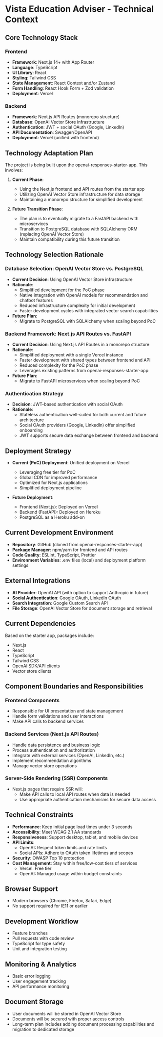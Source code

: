 # Vista Education Adviser - Technical Context

## Core Technology Stack

### Frontend
- **Framework**: Next.js 14+ with App Router
- **Language**: TypeScript
- **UI Library**: React
- **Styling**: Tailwind CSS
- **State Management**: React Context and/or Zustand
- **Form Handling**: React Hook Form + Zod validation
- **Deployment**: Vercel

### Backend
- **Framework**: Next.js API Routes (monorepo structure) 
- **Database**: OpenAI Vector Store infrastructure
- **Authentication**: JWT + social OAuth (Google, LinkedIn)
- **API Documentation**: Swagger/OpenAPI
- **Deployment**: Vercel (unified with frontend)

## Technology Adaptation Plan
The project is being built upon the openai-responses-starter-app. This involves:

1. **Current Phase**:
   - Using the Next.js frontend and API routes from the starter app
   - Utilizing OpenAI Vector Store infrastructure for data storage
   - Maintaining a monorepo structure for simplified development

2. **Future Transition Phase**:
   - The plan is to eventually migrate to a FastAPI backend with microservices
   - Transition to PostgreSQL database with SQLAlchemy ORM (replacing OpenAI Vector Store)
   - Maintain compatibility during this future transition

## Technology Selection Rationale

### Database Selection: OpenAI Vector Store vs. PostgreSQL
- **Current Decision**: Using OpenAI Vector Store infrastructure
- **Rationale**:
  - Simplified development for the PoC phase
  - Native integration with OpenAI models for recommendation and chatbot features
  - Reduced infrastructure complexity for initial development
  - Faster development cycles with integrated vector search capabilities
- **Future Plan**:
  - Migrate to PostgreSQL with SQLAlchemy when scaling beyond PoC

### Backend Framework: Next.js API Routes vs. FastAPI
- **Current Decision**: Using Next.js API Routes in a monorepo structure
- **Rationale**:
  - Simplified deployment with a single Vercel instance
  - Faster development with shared types between frontend and API
  - Reduced complexity for the PoC phase
  - Leverages existing patterns from openai-responses-starter-app
- **Future Plan**:
  - Migrate to FastAPI microservices when scaling beyond PoC

### Authentication Strategy
- **Decision**: JWT-based authentication with social OAuth
- **Rationale**:
  - Stateless authentication well-suited for both current and future architecture
  - Social OAuth providers (Google, LinkedIn) offer simplified onboarding
  - JWT supports secure data exchange between frontend and backend

## Deployment Strategy
- **Current (PoC) Deployment**: Unified deployment on Vercel
  - Leveraging free tier for PoC
  - Global CDN for improved performance
  - Optimized for Next.js applications
  - Simplified deployment pipeline

- **Future Deployment**:
  - Frontend (Next.js): Deployed on Vercel
  - Backend (FastAPI): Deployed on Heroku
  - PostgreSQL as a Heroku add-on

## Current Development Environment
- **Repository**: GitHub (cloned from openai-responses-starter-app)
- **Package Manager**: npm/yarn for frontend and API routes
- **Code Quality**: ESLint, TypeScript, Prettier
- **Environment Variables**: .env files (local) and deployment platform settings

## External Integrations
- **AI Provider**: OpenAI API (with option to support Anthropic in future)
- **Social Authentication**: Google OAuth, LinkedIn OAuth
- **Search Integration**: Google Custom Search API
- **File Storage**: OpenAI Vector Store for document storage and retrieval

## Current Dependencies
Based on the starter app, packages include:
- Next.js
- React
- TypeScript
- Tailwind CSS
- OpenAI SDK/API clients
- Vector store clients

## Component Boundaries and Responsibilities

### Frontend Components
- Responsible for UI presentation and state management
- Handle form validations and user interactions
- Make API calls to backend services

### Backend Services (Next.js API Routes)
- Handle data persistence and business logic
- Process authentication and authorization
- Integrate with external services (OpenAI, LinkedIn, etc.)
- Implement recommendation algorithms
- Manage vector store operations

### Server-Side Rendering (SSR) Components
- Next.js pages that require SSR will:
  - Make API calls to local API routes when data is needed
  - Use appropriate authentication mechanisms for secure data access

## Technical Constraints
- **Performance**: Keep initial page load times under 3 seconds
- **Accessibility**: Meet WCAG 2.1 AA standards
- **Responsiveness**: Support desktop, tablet, and mobile devices
- **API Limits**: 
  - OpenAI: Respect token limits and rate limits
  - Social APIs: Adhere to OAuth token lifetimes and scopes
- **Security**: OWASP Top 10 protection
- **Cost Management**: Stay within free/low-cost tiers of services
  - Vercel: Free tier
  - OpenAI: Managed usage within budget constraints

## Browser Support
- Modern browsers (Chrome, Firefox, Safari, Edge)
- No support required for IE11 or earlier

## Development Workflow
- Feature branches
- Pull requests with code review
- TypeScript for type safety
- Unit and integration testing

## Monitoring & Analytics
- Basic error logging
- User engagement tracking
- API performance monitoring

## Document Storage
- User documents will be stored in OpenAI Vector Store
- Documents will be secured with proper access controls
- Long-term plan includes adding document processing capabilities and migration to dedicated storage
